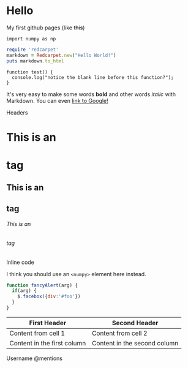 # Hello
My first github pages
(like ~~this~~) 
```
import numpy as np
```
```ruby
require 'redcarpet'
markdown = Redcarpet.new("Hello World!")
puts markdown.to_html
```
```
function test() {
  console.log("notice the blank line before this function?");
}
```
It's very easy to make some words **bold** and other words *italic* with Markdown. You can even [link to Google!](http://google.com)

Headers

# This is an <h1> tag
## This is an <h2> tag
###### This is an <h6> tag
Inline code

I think you should use an
`<numpy>` element here instead.
```javascript
function fancyAlert(arg) {
  if(arg) {
    $.facebox({div:'#foo'})
  }
}
```
First Header | Second Header
------------ | -------------
Content from cell 1 | Content from cell 2
Content in the first column | Content in the second column
  
Username @mentions  
